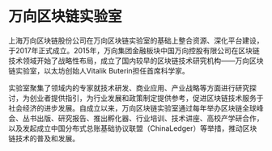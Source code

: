# 

# 万向区块链实验室

上海万向区块链股份公司在万向区块链实验室的基础上整合资源、深化平台建设，于2017年正式成立。2015年，万向集团金融板块中国万向控股有限公司在区块链技术领域开始了战略性布局，成立了国内较早的区块链技术研究机构——万向区块链实验室，以太坊创始人Vitalik Buterin担任首席科学家。

实验室聚集了领域内的专家就技术研发、商业应用、产业战略等方面进行研究探讨，为创业者提供指引，为行业发展和政策制定提供参考，促进区块链技术服务于社会经济的进步发展。自成立以来，万向区块链实验室通过每年举办区块链全球峰会、丛书出版、研究报告、推出孵化器、行业培训、技术讲座、高校产学研合作，以及发起成立中国分布式总账基础协议联盟（ChinaLedger）等举措，推动区块链技术的普及和发展。



